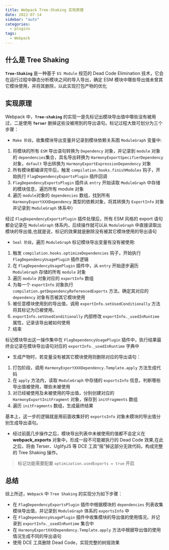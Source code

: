 ```yaml
---
title: Webpack Tree-Shaking 实现原理
date: 2022-07-14
sidebar: "auto"
categories:
  - plugins
tags:
  - Webpack
---
```


## 什么是 Tree Shaking

**`Tree-Shaking`** 是一种基于 `ES Module` 规范的 Dead Code Elimination 技术，它会在运行过程中静态分析模块之间的导入导出，确定 ESM 模块中哪些导出值未曾其它模块使用，并将其删除，以此实现打包产物的优化

## 实现原理

Webpack 中，**`Tree-shaking`** 的实现一是先标记出模块导出值中哪些没有被用过，二是使用 **`Terser`** 删掉这些没被用到的导出语句。标记过程大致可划分为三个步骤：

- `Make 阶段`，收集模块导出变量并记录到模块依赖关系图 `ModuleGraph` 变量中:

1. 将模块的所有 `ESM` 导出语句转换为 `Dependency` 对象，并记录到 `module` 对象的 `dependencies`集合，具名导出转换为 `HarmonyExportSpecifierDependency` 对象，`default` 导出转换为 `HarmonyExportExpressionDependency` 对象
2. 所有模块都编译完毕后，触发 `compilation.hooks.finishModules` 钩子，开始执行 `FlagDependencyExportsPlugin` 插件回调
3. `FlagDependencyExportsPlugin` 插件从 `entry` 开始读取 `ModuleGraph` 中存储的模块信息，遍历所有 module 对象
4. 遍历 `module`对象的 `dependencies` 数组，找到所有 `HarmonyExportXXXDependency` 类型的依赖对象，将其转换为 `ExportInfo` 对象并记录到 `ModuleGraph` 体系中）

经过 `FlagDependencyExportsPlugin` 插件处理后，所有 ESM 风格的 export 语句都会记录在 `ModuleGraph` 体系内，后续操作就可以从 `ModuleGraph` 中直接读取出模块的导出值,也就是说，标记的效果就是删除没有被其它模块使用的导出语句

- `Seal 阶段`，遍历 `ModuleGraph` 标记模块导出变量有没有被使用:

1. 触发 `compilation.hooks.optimizeDependencies` 钩子，开始执行 `FlagDependencyUsagePlugi`n 插件逻辑
2. 在 `FlagDependencyUsagePlugin` 插件中，从 `entry` 开始逐步遍历 `ModuleGraph` 存储的所有 `module` 对象
3. 遍历 `module` 对象对应的 `exportInfo` 数组
4. 为每一个 `exportInfo` 对象执行 `compilation.getDependencyReferencedExports` 方法，确定其对应的 `dependency` 对象有否被其它模块使用
5. 被任意模块使用到的导出值，调用 `exportInfo.setUsedConditionally` 方法将其标记为已被使用。
6. `exportInfo.setUsedConditionally` 内部修改 `exportInfo._usedInRuntime` 属性，记录该导出被如何使用
7. 结束

标记模块导出这一操作集中在 `FlagDependencyUsagePlugin` 插件中，执行结果最终会记录在模块导出语句对应的 `exportInfo._usedInRuntime` 字典中

- 生成产物时，若变量没有被其它模块使用则删除对应的导出语句：

1. 打包阶段，调用 `HarmonyExportXXXDependency.Template.apply` 方法生成代码
2. 在 `apply` 方法内，读取 `ModuleGraph` 中存储的 `exportsInfo` 信息，判断哪些导出值被使用，哪些未被使用
3. 对已经被使用及未被使用的导出值，分别创建对应的 `HarmonyExportInitFragment` 对象，保存到 `initFragments` 数组
4. 遍历 `initFragments` 数组，生成最终结果

基本上，这一步的逻辑就是用前面收集好的 `exportsInfo` 对象未模块的导出值分别生成导出语句。

- 经过前面几步操作之后，模块导出列表中未被使用的值都不会定义在 **webpack_exports** 对象中，形成一段不可能被执行的 Dead Code 效果,在此之后，将由 Terser、UglifyJS 等 DCE 工具“摇”掉这部分无效代码，构成完整的 Tree Shaking 操作。

> 标记功能需要配置 `optimization.usedExports = true` 开启

## 总结

综上所述，`Webpack` 中 `Tree Shaking` 的实现分为如下步骤：

- 在 `FlagDependencyExportsPlugin` 插件中根据模块的 `dependencies` 列表收集模块导出值，并记录到 `ModuleGraph` 体系的 `exportsInfo` 中
- 在 `FlagDependencyUsagePlugin` 插件中收集模块的导出值的使用情况，并记录到 `exportInfo._usedInRuntime` 集合中
- 在 `HarmonyExportXXXDependency.Template.apply` 方法中根据导出值的使用情况生成不同的导出语句
- 使用 DCE 工具删除 Dead Code，实现完整的树摇效果

